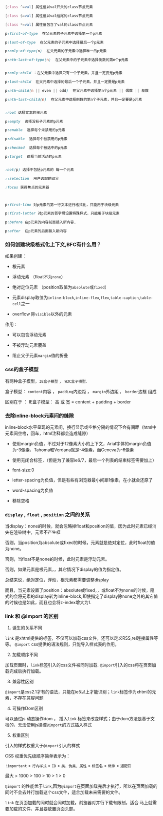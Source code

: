 ```css
[class ^=val] 属性值以val开头的class节点元素

[class $=val] 属性值以val结尾的class节点元素

[class *=val] 属性值包含了val的class节点元素

p:first-of-type  在父元素的子元素中选择第一个p元素

p:last-of-type  在父元素的子元素中选择最后一个p元素

p:only-of-type(n)  在父元素的子元素中选择唯一的p元素

p:nth-last-of-type(n)  在父元素中的子元素中选择倒数的第n个p元素


p:only-child ：在父元素中选择只有一个子元素，并且一定要是p元素

p:last-child  在父元素中选择的最后一个子元素，并且一定要是p元素

p:nth-child(n || even || odd)  在父元素中选择第n个p元素 || 偶数 || 基数

p:nth-last-child(n)  在父元素中选择倒数的第n个子元素，并且一定要是p元素


:root 选择文本的根元素

p:empty  选择没有子元素的p元素

p:enable  选择每个未禁用的p元素

p:disable  选择每个被禁用的p元素

p:checked  选择每个被选中的p元素

p:target  选择当前活动的p元素


:not(p) 选择不包括p元素的 每一个元素

::selection  用户选取的部分

:focus 获得焦点的元素器



p:first-line 对p元素的第一行文本进行格式化，只能用于块级元素

p:first-letter 对p元素的首字母设置特殊样式，只能用于块级元素

p:before 在p元素的内容前面插入新内容,

p:after  在p元素的后面插入新内容
```

### 如何创建块级格式化上下文,BFC有什么用？

如果创建：

- 根元素

- 浮动元素 （float不为`none`）

- 绝对定位元素 （position取值为`absolute`或`fixed`）

- 元素display取值为`inline-block`,`inline-flex`,`flex`,`table-caption`,`table-cell`之一

- overflow 除`visible`以外的元素

作用：

- 可以包含浮动元素

- 不被浮动元素覆盖

- 阻止父子元素`margin`值的折叠


### css的盒子模型

有两种盒子模型，`IE盒子模型` ， `W3C盒子模型`.

盒子模型： `content`内容 ， `padding`内边距 ， `margin`外边距 ， `border`边框   组成

区别在于 ： IE盒子模型： 高 或 宽 = content + padding + border


### 去除inline-block元素间的缝隙

inline-block水平呈现的元素间，换行显示或空格分隔的情况下会有间距（html中元素间空格，回车，html注释都会造成缝隙）

- 使用margin负值，不过对于12像素大小的上下文，Arial字体的margin负值为-3像素，Tahoma和Verdana就是-4像素，而Geneva为-6像素

- 使用无闭合标签，（但是为了兼容ie6/7，最后一个列表的结束标签需要加上）

- font-size:0

- letter-spacing为负值，但是有些有浏览器最小间距1像素，在小就会还原了

- word-spacing为负值

- 移除空格


### `display` , `float` , `position` 之间的关系

当display：none的时候，就会忽略掉float和position的值，因为此时元素已经消失在渲染树中，元素不产生框

否则，当position为absolute或fixed的时候，元素就是绝对定位，此时float的值为none。

否则，当float不是none的时候，此时元素是浮动元素。

否则，如果元素是根元素，，其它情况下display的值为指定值。

总结来说，绝对定位，浮动，根元素都需要调整display

而且，当元素设置了position：absolute或fixed，，或float不为none的时候，隐式的会将元素的display转为inline-block,即使指定了display除none之外的其它值的时候也是如此，而且也会将z-index增大为1.


### link 和 @import 的区别

1. 诞生的关系不同

`link` 是xhtml提供的标签，不仅可以加载css文件，还可以定义RSS,rel连接属性等等。 `@import` css提供的语法规则，只能导入样式表的作用，


2. 加载顺序不同

加载页面时，`link`标签引入的css文件被同时加载. `@import`引入的css将在页面加载完成后执行加载。


3. 兼容性区别

`@import`是css2.1才有的语法，只能在ie5以上才能识别；`link`标签作为xhtml的元素，不存在兼容问题


4. 可操作Dom区别

可以通过js 动态操作dom ， 插入`link` 标签来改变样式；由于dom方法是基于文档的，无法使用js操控`@import`的方式插入样式


5. 权重区别

 引入的样式权重大于`@import`引入的样式


CSS 权重优先级顺序简单表示为：

`!important` > `行内样式` > `ID` > `类、伪类、属性` > `标签名` > `继承` > `通配符`

最大   >   1000   >    100    >     10    >     1     >     0


`@import` 的性能优于`link`,因为`@import`在页面加载完后才执行，所以在页面加载的同时不会去并行加载这个css文件，适合加载未来需要的文件。

`link` 在页面加载的同时就会同时加载，浏览器对并行下载有限制，适合 马上就需要加载的文件，并且要放置页面头部。